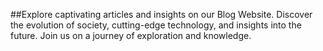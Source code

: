 ##Explore captivating articles and insights on our Blog Website. Discover the evolution of society, cutting-edge technology, and insights into the future. Join us on a journey of exploration and knowledge.
